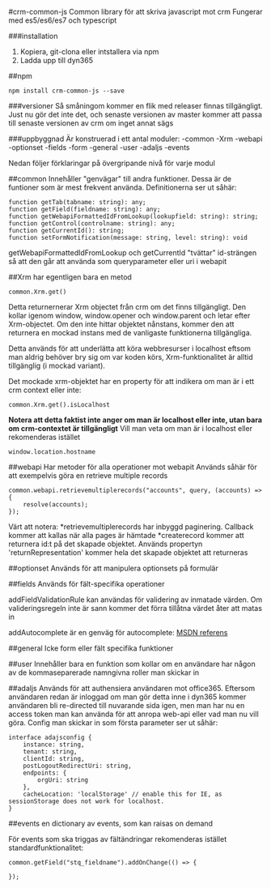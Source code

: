 #crm-common-js
Common library för att skriva javascript mot crm
Fungerar med es5/es6/es7 och typescript

###installation
1. Kopiera, git-clona eller intstallera via npm
2. Ladda upp till dyn365

##npm
```
npm install crm-common-js --save
```

###versioner
Så småningom kommer en flik med releaser finnas tillgängligt.
Just nu gör det inte det, och senaste versionen av master kommer att passa till senaste versionen av crm om inget annat sägs


###uppbyggnad
Är konstruerad i ett antal moduler:
-common
  -Xrm
  -webapi
  -optionset
  -fields
  -form
  -general
  -user
  -adaljs
  -events

Nedan följer förklaringar på övergripande nivå för varje modul

##common
Innehåller "genvägar" till andra funktioner. Dessa är de funtioner som är mest frekvent använda. Definitionerna ser ut såhär:
```
function getTab(tabname: string): any;
function getField(fieldname: string): any;
function getWebapiFormattedIdFromLookup(lookupfield: string): string;
function getControl(controlname: string): any;
function getCurrentId(): string;
function setFormNotification(message: string, level: string): void
```

getWebapiFormattedIdFromLookup och getCurrentId "tvättar" id-strängen så att den går att använda som queryparameter eller uri i webapit

##Xrm
har egentligen bara en metod
```
common.Xrm.get()
```
Detta returnernerar Xrm objectet från crm om det finns tillgängligt.
Den kollar igenom window, window.opener och window.parent och letar efter Xrm-objectet.
Om den inte hittar objektet nånstans, kommer den att returnera en mockad instans med de vanligaste funktionerna tillgängliga.

Detta används för att underlätta att köra webbresurser i localhost eftsom man aldrig behöver bry sig om var koden körs, Xrm-funktionalitet är alltid tillgänglig (i mockad variant).

Det mockade xrm-objektet har en property för att indikera om man är i ett crm context eller inte:
```
common.Xrm.get().isLocalhost
```
__Notera att detta faktist inte anger om man är localhost eller inte, utan bara om crm-contextet är tillgängligt__
Vill man veta om man är i localhost eller rekomenderas istället
```
window.location.hostname
```

##webapi
Har metoder för alla operationer mot webapit
Används såhär för att exempelvis göra en retrieve multiple records
```
common.webapi.retrievemultiplerecords("accounts", query, (accounts) => {    
    resolve(accounts);    
});
```

Värt att notera:
*retrievemultiplerecords har inbyggd paginering. Callback kommer att kallas när alla pages är hämtade
*createrecord kommer att returnera id:t på det skapade objektet. Används propertyn 'returnRepresentation' kommer hela det skapade objektet att returneras

##optionset
Används för att manipulera optionsets på formulär

##fields
Används för fält-specifika operationer

addFieldValidationRule kan användas för validering av inmatade värden. Om valideringsregeln inte är sann kommer det förra tillåtna värdet åter att matas in

addAutocomplete är en genväg för autocomplete:
[MSDN referens](https://msdn.microsoft.com/en-us/library/mt607648.aspx)

##general
Icke form eller fält specifika funktioner 

##user
Innehåller bara en funktion som kollar om en användare har någon av de kommaseparerade namngivna roller man skickar in

##adaljs
Används för att authensiera användaren mot office365. Eftersom användaren redan är inloggad om man gör detta inne i dyn365 kommer användaren bli re-directed till nuvarande sida igen, men man har nu en access token man kan använda för att anropa web-api eller vad man nu vill göra. Config man skickar in som första parameter ser ut såhär:
```
interface adajsconfig {
    instance: string,
    tenant: string,
    clientId: string,
    postLogoutRedirectUri: string,
    endpoints: {
        orgUri: string
    },
    cacheLocation: 'localStorage' // enable this for IE, as sessionStorage does not work for localhost.
}
```

##events
en dictionary av events, som kan raisas on demand

För events som ska triggas av fältändringar rekomenderas istället standardfunktionalitet:
``` 
common.getField("stq_fieldname").addOnChange(() => {

});
``` 



